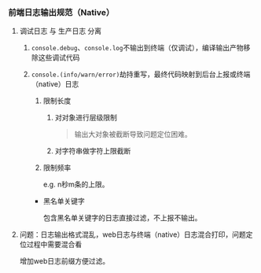 ### 前端日志输出规范（Native）
1. 调试日志 与 生产日志 分离

    1. `console.debug`、`console.log`不输出到终端（仅调试），编译输出产物移除这些调试代码
    2. `console.(info/warn/error)`劫持重写，最终代码映射到后台上报或终端（native）日志

        1. 限制长度

            1. 对对象进行层级限制

                >输出大对象被截断导致问题定位困难。
            2. 对字符串做字符上限截断
        2. 限制频率

            e.g. n秒m条的上限。

        - 黑名单关键字

            包含黑名单关键字的日志直接过滤，不上报不输出。
2. 问题：日志输出格式混乱，web日志与终端（native）日志混合打印，问题定位过程中需要混合看

    增加web日志前缀方便过滤。
